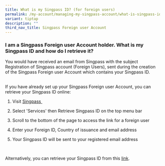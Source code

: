 ```yaml
---
title: What is my Singpass ID? (for foreign users)
permalink: /my-account/managing-my-singpass-account/what-is-singpass-id-sfa/
variant: tiptap
description: ""
third_nav_title: Singpass Foreign user Account
---
```

<h3>I am a Singpass Foreign user Account holder. What is my Singpass ID and how do I retrieve it?</h3>
<p>You would have received an email from Singpass with the subject Registration
of Singpass account (Foreign Users), sent during the creation of the Singpass
Foreign user Account which contains your Singpass ID.
<br>&nbsp;</p>
<p>If you have already set up your Singpass Foreign user Account, you can
retrieve your Singpass ID online:&nbsp;</p>
<ol data-tight="true" class="tight">
<li>
<p>Visit <a href="https://go.gov.sg/singpass-login" rel="noopener" target="_blank"><u>Singpass&nbsp;</u></a>
</p>
</li>
<li>
<p>Select 'Services' then Retrieve Singpass ID on the top menu bar</p>
</li>
<li>
<p>Scroll to the bottom of the page to access the link for a foreign user</p>
</li>
<li>
<p>Enter your Foreign ID, Country of issuance and email address</p>
</li>
<li>
<p>Your Singpass ID will be sent to your registered email address</p>
</li>
</ol>
<p>&nbsp;</p>
<p>Alternatively, you can retrieve your Singpass ID from this <a href="https://go.gov.sg/singpass-sfa-retrieveid" rel="noopener" target="_blank"><u>link</u></a>.</p>